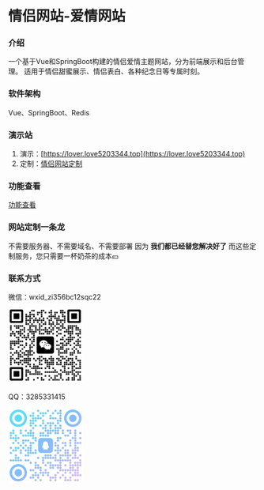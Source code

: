 # 情侣网站-爱情网站

### 介绍
一个基于Vue和SpringBoot构建的情侣爱情主题网站，分为前端展示和后台管理。
适用于情侣甜蜜展示、情侣表白、各种纪念日等专属时刻。

### 软件架构
Vue、SpringBoot、Redis

### 演示站

1.  演示：[https://lover.love5203344.top](https://lover.love5203344.top)
2.  定制：[情侣网站定制](https://love5203344.top)


### 功能查看
[功能查看](https://gitee.com/sculiupeng/couple-website---love-website/blob/master/show/show.md)


### 网站定制一条龙

不需要服务器、不需要域名、不需要部署
因为 **我们都已经替您解决好了** 
而这些定制服务，您只需要一杯奶茶的成本💴

### 联系方式
微信：wxid_zi356bc12sqc22

<img src="./images/wechat_qr.jpg" width="30%" height="30%" />

QQ：3285331415

<img src="./images/qq_qr.jpg" width="30%" height="30%" />